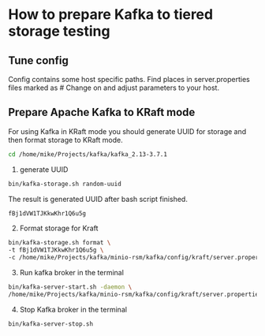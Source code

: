 # How to prepare Kafka to tiered storage testing

## Tune config
Config contains some host specific paths. Find places in server.properties files marked 
as # Change on and adjust parameters to your host.

## Prepare Apache Kafka to KRaft mode
For using Kafka in KRaft mode you should generate UUID for storage and 
then format storage to KRaft mode.
```Bash
cd /home/mike/Projects/kafka/kafka_2.13-3.7.1
```

1. generate UUID
```Bash
bin/kafka-storage.sh random-uuid
```
The result is generated UUID after bash script finished.
```Bash
fBj1dVW1TJKkwKhr1Q6u5g
```
2. Format storage for Kraft
```Bash
bin/kafka-storage.sh format \
-t fBj1dVW1TJKkwKhr1Q6u5g \
-c /home/mike/Projects/kafka/minio-rsm/kafka/config/kraft/server.properties
```
3. Run kafka broker in the terminal
```Bash
bin/kafka-server-start.sh -daemon \
/home/mike/Projects/kafka/minio-rsm/kafka/config/kraft/server.properties
```
4. Stop Kafka broker in the terminal
```Bash
bin/kafka-server-stop.sh
```

